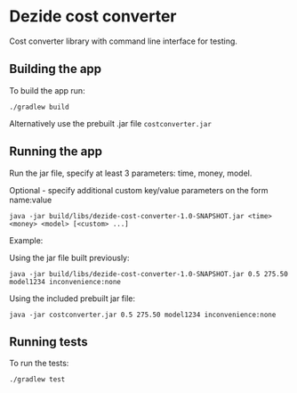 # Dezide cost converter
Cost converter library with command line interface for testing.

## Building the app
To build the app run:
```shell script
./gradlew build
```

Alternatively use the prebuilt .jar file ```costconverter.jar```

## Running the app
Run the jar file, specify at least 3 parameters: time, money, model.

Optional - specify additional custom key/value parameters on the form name:value

```shell script
java -jar build/libs/dezide-cost-converter-1.0-SNAPSHOT.jar <time> <money> <model> [<custom> ...]
```

Example:

Using the jar file built previously:
```shell script
java -jar build/libs/dezide-cost-converter-1.0-SNAPSHOT.jar 0.5 275.50 model1234 inconvenience:none
```

Using the included prebuilt jar file:
```shell script
java -jar costconverter.jar 0.5 275.50 model1234 inconvenience:none
```

## Running tests
To run the tests:
```shell script
./gradlew test
```
